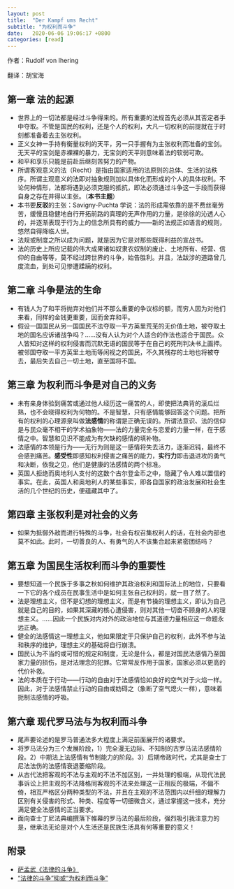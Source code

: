 ```yaml
---
layout: post
title:  "Der Kampf ums Recht"
subtitle: "为权利而斗争"
date:   2020-06-06 19:06:17 +0800
categories: [read]
---
```


作者：Rudolf von Ihering

翻译：胡宝海

## 第一章 法的起源

- 世界上的一切法都是经过斗争得来的。所有重要的法规首先必须从其否定者手中夺取。不管是国民的权利，还是个人的权利，大凡一切权利的前提就在于时刻都准备着去主张权利。
- 正义女神一手持有衡量权利的天平，另一只手握有为主张权利而准备的宝剑。无天平的宝剑是赤裸裸的暴力，无宝剑的天平则意味着法的软弱可欺。
- 和平和享乐只能是前赴后继刻苦努力的产物。
- 所谓客观意义的法（Recht）是指由国家适用的法原则的总体、生活的法秩序。所谓主观意义的法即对抽象规则加以具体化而形成的个人的具体权利。不论何种情形，法都将遇到必须克服的抵抗，即法必须通过斗争这一手段而获得自身之存在并得以主张。（**本书主题**）
- 本书要**反驳**的主张：Savigny-Puchta 学说：法的形成需依靠的是不费丝毫劳苦，缓慢且稳健地自行开拓前路的真理的无声作用的力量，是徐徐的沁透人心的，并逐渐表现于行为上的信念所具有的威力——新的法规正如语言的规则，悠然自得降临人世。
- 法规或制度之所以成为问题，就是因为它是对那些既得利益的宣战书。
- 法的历史上所应记载的伟大成果诸如奴隶农奴制的废止、土地所有、经营、信仰的自由等等，莫不经过跨世界的斗争，始告胜利。并且，法跋涉的道路曾几度流血，到处可见惨遭蹂躏的权利。

## 第二章 斗争是法的生命

- 有钱人为了和平将抛弃对他们并不那么重要的争议标的额，而穷人因为对他们来看，同样的金钱更重要，因而舍弃和平。
- 假设一国国民从另一国国民不法夺取一平方英里荒芜的无价值土地，被夺取土地的国名应诉诸战争吗？......没有人认为对个人适合的作法也适合于国民。众人皆知对这样的权利侵害而沉默无语的国民等于在自己的死刑判决书上画押。被邻国夺取一平方英里土地而等闲视之的国民，不久其残存的土地也将被夺去，最后失去自己一切土地，直至国将不国。

## 第三章 为权利而斗争是对自己的义务

- 未有亲身体验到痛苦或通过他人经历这一痛苦的人，即使把法典背的滚瓜烂熟，也不会晓得权利为何物的。不是智慧，只有感情能够回答这个问题。把所有的权利的心理源泉叫做**法感情**的称谓是正确无误的。所谓法意识、法的信仰是与民众毫不相干的学术抽象物——法的力量完全与恋爱的力量一样，在于感情之中。智慧和见识不能成为有欠缺的感情的填补物。
- 法感情的本领是行为——无行为则是这一感情将失去活力，逐渐迟钝，最终不会感到痛苦。**感受性**即感知权利侵害之痛苦的能力，**实行力**即击退进攻的勇气和决断，依我之见，他们是健康的法感情的两个标准。
- 英国人拒绝而奥地利人支付的这数个古尔登金币之中，隐藏了令人难以置信的事实。在此，英国人和奥地利人的某些事实，即各自国家的政治发展和社会生活的几个世纪的历史，便蕴藏其中了。

## 第四章 主张权利是对社会的义务

- 如果为抵御外敌而进行特殊的斗争，社会有权召集权利人的话，在社会内部也莫不如此。此时，一切善良的人、有勇气的人不该集合起来紧密团结吗？

## 第五章 为国民生活权利而斗争的重要性

- 要想知道一个民族于多事之秋如何维护其政治权利和国际法上的地位，只要看一下它的各个成员在民事生活中是如何主张自己权利的，就一目了然了。
- 法是理想主义，但不是幻想的理想主义，而是有节操的理想主义，即认为自己就是自己的目的，如果其深藏的核心遭侵害，则对其他一切奋不顾身的人的理想主义。......因此一个民族对内对外的政治地位与其道德力量相应这一命题永远正确。
- 健全的法感情这一理想主义，他如果限定于只保护自己的权利，此外不参与法和秩序的维护，理想主义的基础将自行崩溃。
- 国民认为不当的或可惜的规定和制度，无论是什么，都是对国民法感情乃至国家力量的损伤，是对法理念的犯罪。它常常反作用于国家，国家必须以更高的代价补救。
- 法的本质在于行动——行动的自由对于法感情恰如良好的空气对于火焰一样。因此，对于法感情禁止行动的自由或妨碍之（象断了空气熄火一样），意味着扼制法感情的呼吸。

## 第六章 现代罗马法与为权利而斗争

- 尾声要论述的是罗马普通法多大程度上满足前面展开的诸要求。
- 将罗马法分为三个发展阶段，1）完全漫无边际、不知制的古罗马法法感情阶段。2）中期法上法感情有节制能力的阶段。3）后期帝政时代，尤其是查士丁尼法法伤的法感情衰退萎缩阶段。
- 从古代法把客观的不法与主观的不法不加区别，一并处理的极端，从现代法民事诉讼上把主观的不法降格同客观的不法来处理这一正相反的极端，不偏不倚，相互严格区分两种类型的不法，并且在主观的不法范围内以纤细的理解力区别有关侵害的形式、种类、程度等一切细微含义，通过掌握这一技术，充分满足健全法感情的正当要求。
- 面向查士丁尼法典编撰落下帷幕的罗马法的最后阶段，强烈吸引我注意力的是，继承法无论是对个人生活还是民族生活具有何等重要的意义！ 

## 附录

- [萨孟武《法律的斗争》](https://wenku.baidu.com/view/1694ffd6777f5acfa1c7aa00b52acfc788eb9f4a.html)
- [“法律的斗争”抑或“为权利而斗争”](https://www.doc88.com/p-1961768447907.html)